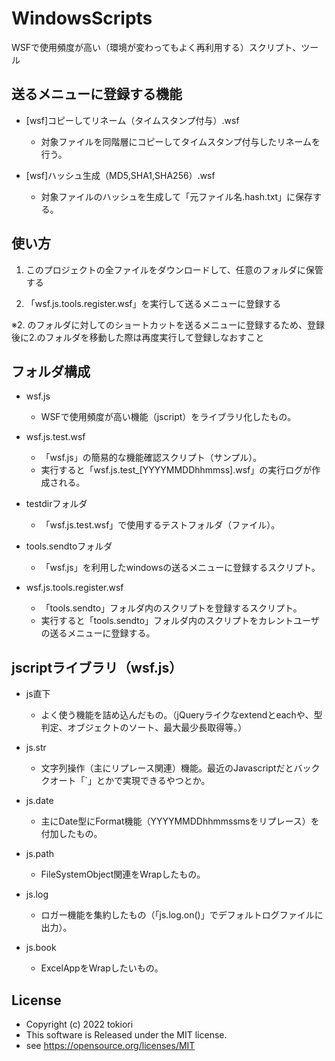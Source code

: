 # WindowsScripts
WSFで使用頻度が高い（環境が変わってもよく再利用する）スクリプト、ツール

## 送るメニューに登録する機能

- [wsf]コピーしてリネーム（タイムスタンプ付与）.wsf
  - 対象ファイルを同階層にコピーしてタイムスタンプ付与したリネームを行う。

- [wsf]ハッシュ生成（MD5,SHA1,SHA256）.wsf
  - 対象ファイルのハッシュを生成して「元ファイル名.hash.txt」に保存する。


## 使い方

1. このプロジェクトの全ファイルをダウンロードして、任意のフォルダに保管する

2. 「wsf.js.tools.register.wsf」を実行して送るメニューに登録する

※2. のフォルダに対してのショートカットを送るメニューに登録するため、登録後に2.のフォルダを移動した際は再度実行して登録しなおすこと


## フォルダ構成

- wsf.js
  - WSFで使用頻度が高い機能（jscript）をライブラリ化したもの。

- wsf.js.test.wsf
  - 「wsf.js」の簡易的な機能確認スクリプト（サンプル）。
  - 実行すると「wsf.js.test_[YYYYMMDDhhmmss].wsf」の実行ログが作成される。

- testdirフォルダ
  - 「wsf.js.test.wsf」で使用するテストフォルダ（ファイル）。

- tools.sendtoフォルダ
  - 「wsf.js」を利用したwindowsの送るメニューに登録するスクリプト。

- wsf.js.tools.register.wsf
  - 「tools.sendto」フォルダ内のスクリプトを登録するスクリプト。
  - 実行すると「tools.sendto」フォルダ内のスクリプトをカレントユーザの送るメニューに登録する。


## jscriptライブラリ（wsf.js）

- js直下
  - よく使う機能を詰め込んだもの。（jQueryライクなextendとeachや、型判定、オブジェクトのソート、最大最少長取得等。）

- js.str
  - 文字列操作（主にリプレース関連）機能。最近のJavascriptだとバッククオート「`」とかで実現できるやつとか。

- js.date
  - 主にDate型にFormat機能（YYYYMMDDhhmmssmsをリプレース）を付加したもの。

- js.path
  - FileSystemObject関連をWrapしたもの。

- js.log
  - ロガー機能を集約したもの（「js.log.on()」でデフォルトログファイルに出力）。

- js.book
  - ExcelAppをWrapしたいもの。

## License 
* Copyright (c) 2022 tokiori
* This software is Released under the MIT license.
* see https://opensource.org/licenses/MIT
